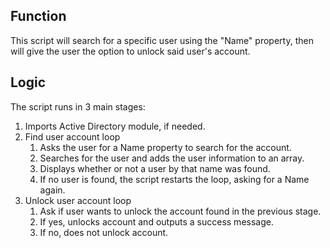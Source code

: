 ## Function

This script will search for a specific user using the "Name" property, then will give the user the option to unlock said user's account.

## Logic

The script runs in 3 main stages:

1. Imports Active Directory module, if needed.
2. Find user account loop
    1.  Asks the user for a Name property to search for the account.
    2.  Searches for the user and adds the user information to an array.
    3.  Displays whether or not a user by that name was found.
    4.  If no user is found, the script restarts the loop, asking for a Name again.
3. Unlock user account loop
    1. Ask if user wants to unlock the account found in the previous stage.
    2. If yes, unlocks account and outputs a success message.
    3. If no, does not unlock account.
